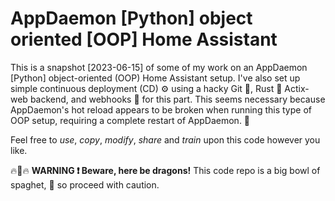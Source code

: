 # AppDaemon [Python] object oriented [OOP] Home Assistant
This is a snapshot [2023-06-15] of some of my work on an AppDaemon [Python] object-oriented (OOP) Home Assistant setup. I've also set up simple continuous deployment (CD) ⚙️ using a hacky Git 🐙, Rust 🦀 Actix-web backend, and webhooks 🎣 for this part. This seems necessary because AppDaemon's hot reload appears to be broken when running this type of OOP setup, requiring a complete restart of AppDaemon. 🫠

Feel free to *use*, *copy*, *modify*, *share* and *train* upon this code however you like.

🔥🐉🔥 **WARNING ❗ Beware, here be dragons!** This code repo is a big bowl of spaghet, 🍝 so proceed with caution.
